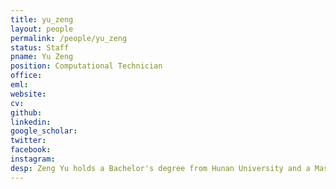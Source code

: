 ```yaml
---
title: yu_zeng
layout: people
permalink: /people/yu_zeng
status: Staff
pname: Yu Zeng
position: Computational Technician
office: 
eml: 
website:
cv: 
github:
linkedin:
google_scholar: 
twitter: 
facebook: 
instagram:
desp: Zeng Yu holds a Bachelor's degree from Hunan University and a Master's degree from Shanghai Jiao Tong University. Currently, he works at the Shanghai General Hospital Clinical Research Institute, specializing in bioinformatics, proteomics, and oncology.
---
```

